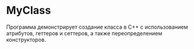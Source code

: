 # MyClass

Программа демонстрирует создание класса в C++ с использованием атрибутов, геттеров и сеттеров, а также переопределением конструкторов.

